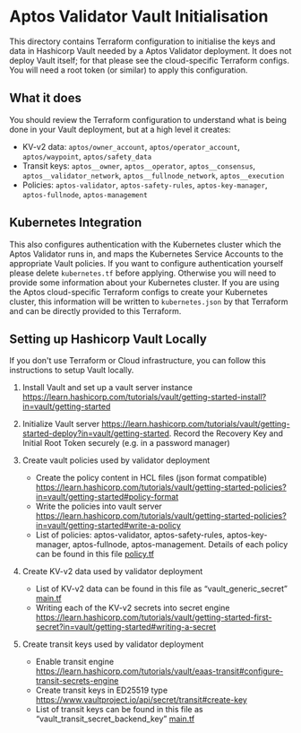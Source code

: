 Aptos Validator Vault Initialisation
===================================

This directory contains Terraform configuration to initialise the keys and data
in Hashicorp Vault needed by a Aptos Validator deployment. It does not deploy
Vault itself; for that please see the cloud-specific Terraform configs. You
will need a root token (or similar) to apply this configuration.

What it does
------------

You should review the Terraform configuration to understand what is being done
in your Vault deployment, but at a high level it creates:

* KV-v2 data: `aptos/owner_account`, `aptos/operator_account`, `aptos/waypoint`,
  `aptos/safety_data`
* Transit keys: `aptos__owner`, `aptos__operator`, `aptos__consensus`,
  `aptos__validator_network`, `aptos__fullnode_network`, `aptos__execution`
* Policies: `aptos-validator`, `aptos-safety-rules`, `aptos-key-manager`,
  `aptos-fullnode`, `aptos-management`

Kubernetes Integration
----------------------

This also configures authentication with the Kubernetes cluster which the Aptos
Validator runs in, and maps the Kubernetes Service Accounts to the appropriate
Vault policies. If you want to configure authentication yourself please delete
`kubernetes.tf` before applying. Otherwise you will need to provide some
information about your Kubernetes cluster. If you are using the Aptos
cloud-specific Terraform configs to create your Kubernetes cluster, this
information will be written to `kubernetes.json` by that Terraform and can be
directly provided to this Terraform.


Setting up Hashicorp Vault Locally
----------------------------------
If you don't use Terraform or Cloud infrastructure, you can follow this instructions to setup Vault locally.

1. Install Vault and set up a vault server instance https://learn.hashicorp.com/tutorials/vault/getting-started-install?in=vault/getting-started

2. Initialize Vault server https://learn.hashicorp.com/tutorials/vault/getting-started-deploy?in=vault/getting-started. Record the Recovery Key and Initial Root Token securely (e.g. in a password manager)

3. Create vault policies used by validator deployment
    * Create the policy content in HCL files (json format compatible) https://learn.hashicorp.com/tutorials/vault/getting-started-policies?in=vault/getting-started#policy-format
    * Write the policies into vault server https://learn.hashicorp.com/tutorials/vault/getting-started-policies?in=vault/getting-started#write-a-policy
    * List of policies: aptos-validator, aptos-safety-rules, aptos-key-manager, aptos-fullnode, aptos-management. Details of each policy can be found in this file [policy.tf][]

4. Create KV-v2 data used by validator deployment
    * List of KV-v2 data can be found in this file as “vault_generic_secret” [main.tf][]
    * Writing each of the KV-v2 secrets into secret engine https://learn.hashicorp.com/tutorials/vault/getting-started-first-secret?in=vault/getting-started#writing-a-secret

5. Create transit keys used by validator deployment
    * Enable transit engine https://learn.hashicorp.com/tutorials/vault/eaas-transit#configure-transit-secrets-engine
    * Create transit keys in ED25519 type https://www.vaultproject.io/api/secret/transit#create-key
    * List of transit keys can be found in this file as “vault_transit_secret_backend_key” [main.tf][]

[policy.tf]: policy.tf
[main.tf]: main.tf
